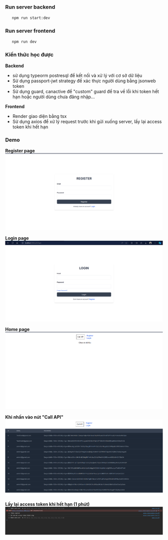 ### Run server backend
```sh
   npm run start:dev
```
### Run server frontend
```sh
   npm run dev
```

### Kiến thức học được
**Backend**
- sử dụng typeorm postresql để kết nối và xử lý với cơ sở dữ liệu 
- Sử dụng passport-jwt strategy để xác thực người dùng bằng jsonweb token
- Sử dụng guard, canactive để "custom" guard để tra về lỗi khi token hết hạn hoặc người dùng chưa đăng nhập...

**Frontend**
- Render giao diện bằng tsx
- Sử dụng axios để xử lý request trước khi gửi xuống server, lấy lại access token khi hết hạn

### Demo
**Register page**
![Alt text](image-1.png)

**Login page**
![Alt text](image.png)

**Home page**
![Alt text](image-2.png)

**Khi nhấn vào nút "Call API"**
![Alt text](image-3.png)

**Lấy lại access token khi hết hạn (1 phút)**
![Alt text](image-4.png)





